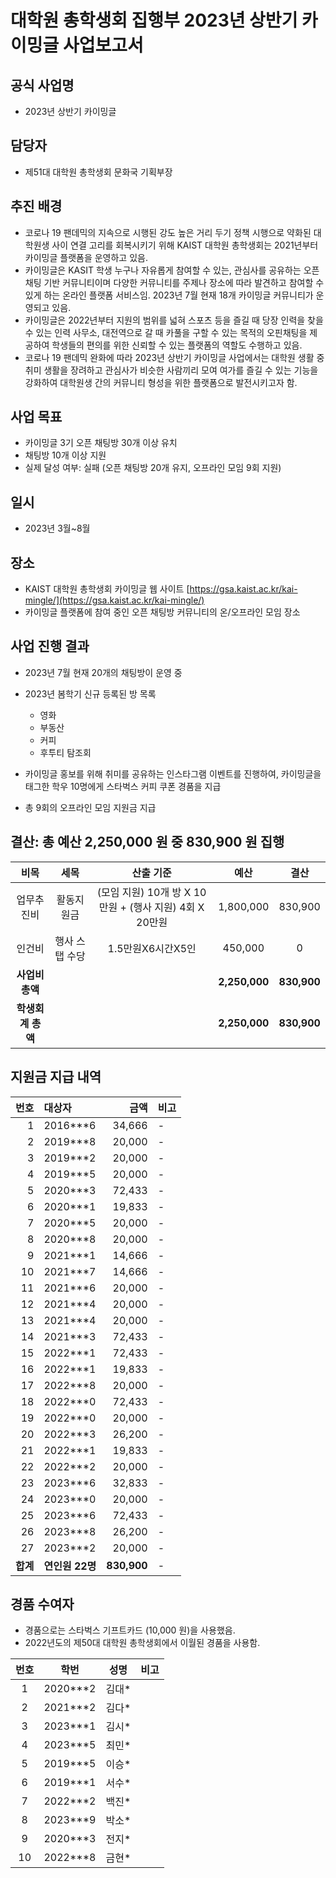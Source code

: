 
대학원 총학생회 집행부 2023년 상반기 카이밍글 사업보고서
===

## 공식 사업명
-   2023년 상반기 카이밍글
    

## 담당자
-   제51대 대학원 총학생회 문화국 기획부장
    

## 추진 배경
-   코로나 19 팬데믹의 지속으로 시행된 강도 높은 거리 두기 정책 시행으로 약화된 대학원생 사이 연결 고리를 회복시키기 위해 KAIST 대학원 총학생회는 2021년부터 카이밍글 플랫폼을 운영하고 있음.
-   카이밍글은 KASIT 학생 누구나 자유롭게 참여할 수 있는, 관심사를 공유하는 오픈 채팅 기반 커뮤니티이며 다양한 커뮤니티를 주제나 장소에 따라 발견하고 참여할 수 있게 하는 온라인 플랫폼 서비스임. 2023년 7월 현재 18개 카이밍글 커뮤니티가 운영되고 있음.
-   카이밍글은 2022년부터 지원의 범위를 넓혀 스포츠 등을 즐길 때 당장 인력을 찾을 수 있는 인력 사무소, 대전역으로 갈 때 카풀을 구할 수 있는 목적의 오핀채팅을 제공하여 학생들의 편의를 위한 신뢰할 수 있는 플랫폼의 역할도 수행하고 있음.
-   코로나 19 팬데믹 완화에 따라 2023년 상반기 카이밍글 사업에서는 대학원 생활 중 취미 생활을 장려하고 관심사가 비슷한 사람끼리 모여 여가를 즐길 수 있는 기능을 강화하여 대학원생 간의 커뮤니티 형성을 위한 플랫폼으로 발전시키고자 함.
    

## 사업 목표
-   카이밍글 3기 오픈 채팅방 30개 이상 유치
-   채팅방 10개 이상 지원
- 실제 달성 여부: 실패 (오픈 채팅방 20개 유지, 오프라인 모임 9회 지원)
    

## 일시
-   2023년 3월~8월
    

## 장소
-   KAIST 대학원 총학생회 카이밍글 웹 사이트 [https://gsa.kaist.ac.kr/kai-mingle/](https://gsa.kaist.ac.kr/kai-mingle/)
-   카이밍글 플랫폼에 참여 중인 오픈 채팅방 커뮤니티의 온/오프라인 모임 장소
    

## 사업 진행 결과
-   2023년 7월 현재 20개의 채팅방이 운영 중
-   2023년 봄학기 신규 등록된 방 목록
	-   영화
	-   부동산
	-   커피  
	- 후투티 탐조회
	
-   카이밍글 홍보를 위해 취미를 공유하는 인스타그램 이벤트를 진행하여, 카이밍글을 태그한 학우 10명에게 스타벅스 커피 쿠폰 경품을 지급
-   총 9회의 오프라인 모임 지원금 지급
    

## 결산: 총 예산 2,250,000 원 중 830,900 원 집행
|  **비목** |   **세목**   | **산출 기준** | **예산** | **결산** |
|:----------:|:------------:|:--------:|:--------:|:--------:|
|업무추진비| 활동지원금 | (모임 지원) 10개 방 X 10만원 + (행사 지원) 4회 X 20만원 | 1,800,000 | 830,900 |
|인건비| 행사 스탭 수당 | 1.5만원X6시간X5인 | 450,000 | 0 |
|   **사업비 총액**  |        |        | **2,250,000** | **830,900** |
|   **학생회계 총액**  |        |        | **2,250,000** | **830,900** |

## 지원금 지급 내역
| **번호** | **대상자** | **금액** | **비고** |
|--------:|:---------|--------:|:--------|
1 | 2016***6 | 34,666|-|
2 | 2019***8 | 20,000|-|
3 | 2019***2 | 20,000|-|
4 | 2019***5 | 20,000|-|
5 | 2020***3 | 72,433|-|
6 | 2020***1 | 19,833|-|
7 | 2020***5 | 20,000|-|
8 | 2020***8 | 20,000|-|
9 | 2021***1 | 14,666|-|
10 | 2021***7 | 14,666|-|
11 | 2021***6 | 20,000|-|
12 | 2021***4 | 20,000|-|
13 | 2021***4 | 20,000|-|
14 | 2021***3 | 72,433|-|
15 | 2022***1 | 72,433|-|
16 | 2022***1 | 19,833|-|
17 | 2022***8 | 20,000|-|
18 | 2022***0 | 72,433|-|
19 | 2022***0 | 20,000|-|
20 | 2022***3 | 26,200|-|
21 | 2022***1 | 19,833|-|
22 | 2022***2 | 20,000|-|
23 | 2023***6 | 32,833|-|
24 | 2023***0 | 20,000|-|
25 | 2023***6 | 72,433|-|
26 | 2023***8 | 26,200|-|
27 | 2023***2 | 20,000|-|
| **합계** | **연인원 22명** | **830,900** | - |

## 경품 수여자
-   경품으로는 스타벅스 기프트카드 (10,000 원)을 사용했음.
-   2022년도의 제50대 대학원 총학생회에서 이월된 경품을 사용함.

| **번호** | **학번** | **성명** | **비고** |
|:----:|:----:|:----:|:---------------:|
| 1 |2020***2|김대*| |
| 2 |2021***2|김다*| |
| 3 |2023***1|김시*| |
| 4 |2023***5|최민*| |
| 5 |2019***5|이승*| |
| 6 |2019***1|서수*| |
| 7 |2022***2|백진*| |
| 8 |2023***9|박소*| |
| 9 |2020***3|전지*| |
| 10 |2022***8|금현*| |